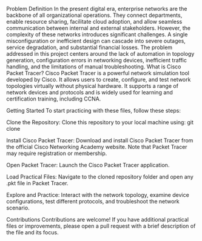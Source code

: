 Problem Definition
In the present digital era, enterprise networks are the backbone of all organizational operations. They connect departments, enable resource sharing, facilitate cloud adoption, and allow seamless communication between internal and external stakeholders. However, the complexity of these networks introduces significant challenges. A single misconfiguration or inefficient design can cascade into severe outages, service degradation, and substantial financial losses. The problem addressed in this project centers around the lack of automation in topology generation, configuration errors in networking devices, inefficient traffic handling, and the limitations of manual troubleshooting.
What is Cisco Packet Tracer?
Cisco Packet Tracer is a powerful network simulation tool developed by Cisco. It allows users to create, configure, and test network topologies virtually without physical hardware. It supports a range of network devices and protocols and is widely used for learning and certification training, including CCNA.

Getting Started
To start practicing with these files, follow these steps:

Clone the Repository:
Clone this repository to your local machine using:
git clone <repository-url>

Install Cisco Packet Tracer:
Download and install Cisco Packet Tracer from the official Cisco Networking Academy website. Note that Packet Tracer may require registration or membership.

Open Packet Tracer:
Launch the Cisco Packet Tracer application.

Load Practical Files:
Navigate to the cloned repository folder and open any .pkt file in Packet Tracer.

Explore and Practice:
Interact with the network topology, examine device configurations, test different protocols, and troubleshoot the network scenario.

Contributions
Contributions are welcome! If you have additional practical files or improvements, please open a pull request with a brief description of the file and its focus.
